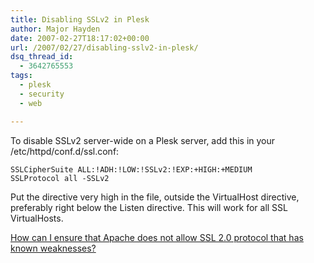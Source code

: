```yaml
---
title: Disabling SSLv2 in Plesk
author: Major Hayden
date: 2007-02-27T18:17:02+00:00
url: /2007/02/27/disabling-sslv2-in-plesk/
dsq_thread_id:
  - 3642765553
tags:
  - plesk
  - security
  - web

---
```

To disable SSLv2 server-wide on a Plesk server, add this in your /etc/httpd/conf.d/ssl.conf:

```
SSLCipherSuite ALL:!ADH:!LOW:!SSLv2:!EXP:+HIGH:+MEDIUM
SSLProtocol all -SSLv2
```

Put the directive very high in the file, outside the VirtualHost directive, preferably right below the Listen directive. This will work for all SSL VirtualHosts.

[How can I ensure that Apache does not allow SSL 2.0 protocol that has known weaknesses?][1]

 [1]: http://kb.swsoft.com/en/1763
